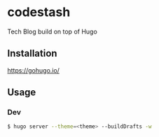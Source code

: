 # codestash
Tech Blog build on top of Hugo

## Installation
https://gohugo.io/

## Usage

### Dev
```bash
$ hugo server --theme=<theme> --buildDrafts -w
```
